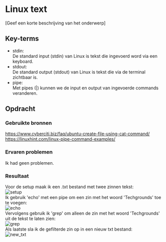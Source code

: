 # Linux text
[Geef een korte beschrijving van het onderwerp]

## Key-terms
- stdin:  
De standard input (stdin) van Linux is tekst die ingevoerd word via een keyboard.
- stdout:  
De standard output (stdout) van Linux is tekst die via de terminal zichtbaar is.
- pipe:  
Met pipes (|) kunnen we de input en output van ingevoerde commands veranderen.

## Opdracht
### Gebruikte bronnen
https://www.cyberciti.biz/faq/ubuntu-create-file-using-cat-command/  
https://linuxhint.com/linux-pipe-command-examples/

### Ervaren problemen
Ik had geen problemen.

### Resultaat
Voor de setup maak ik een .txt bestand met twee zinnen tekst:  
![setup](https://github.com/techgrounds/techgrounds-Mynamewastakenwastaken/blob/main/00_includes/Linux_pics/3/setup.png?raw=true)  
Ik gebruik 'echo' met een pipe om een zin met het woord 'Techgrounds' toe te voegen:  
![echo](https://github.com/techgrounds/techgrounds-Mynamewastakenwastaken/blob/main/00_includes/Linux_pics/3/echo_write.png?raw=true)  
Vervolgens gebruik ik 'grep' om alleen de zin met het woord 'Techgrounds' uit de tekst te laten zien:  
![grep](https://github.com/techgrounds/techgrounds-Mynamewastakenwastaken/blob/main/00_includes/Linux_pics/3/grep.png?raw=true)  
Als laatste sla ik de gefilterde zin op in een nieuw txt bestand:    
![new_txt](https://github.com/techgrounds/techgrounds-Mynamewastakenwastaken/blob/main/00_includes/Linux_pics/3/techgrounds_txt.png?raw=true)
